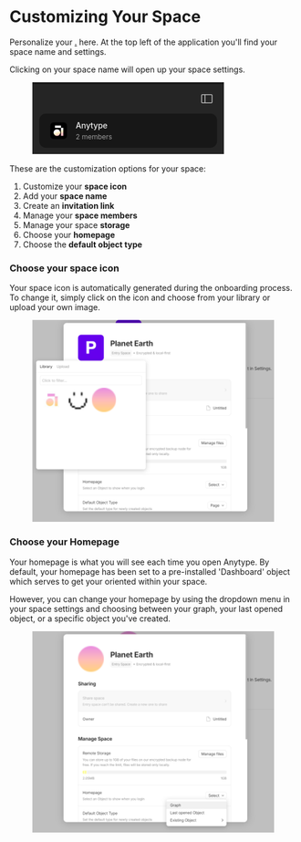 # Customizing Your Space

Personalize your [.](./ "mention") here. At the top left of the application you'll find your space name and settings.

Clicking on your space name will open up your space settings.

<figure><img src="../../.gitbook/assets/image (76).png" alt=""><figcaption></figcaption></figure>

These are the customization options for your space:

1. Customize your **space icon**
2. Add your **space name**
3. Create an **invitation link**&#x20;
4. Manage your **space members**
5. Manage your space **storage**
6. Choose your **homepage**
7. Choose the **default object type**

### Choose your space icon

Your space icon is automatically generated during the onboarding process. To change it, simply click on the icon and choose from your library or upload your own image.

<figure><img src="../../.gitbook/assets/anytype change space icon.png" alt=""><figcaption></figcaption></figure>

### Choose your Homepage

Your homepage is what you will see each time you open Anytype. By default, your homepage has been set to a pre-installed 'Dashboard' object which serves to get your oriented within your space.

However, you can change your homepage by using the dropdown menu in your space settings and choosing between your graph, your last opened object, or a specific object you've created.

<figure><img src="../../.gitbook/assets/anytype change homepage.png" alt=""><figcaption></figcaption></figure>
